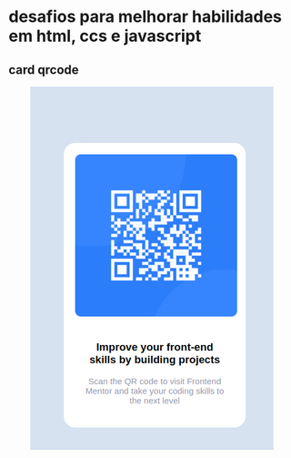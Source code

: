 # desafios para melhorar habilidades em html, ccs e javascript<br>

 ## card qrcode

 <div align="center">

 [<img src = "images/qr-code.png">](https://luizacn.github.io/challenges-01/)

 </div>




